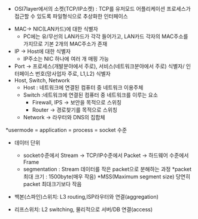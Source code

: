 * OSI7layer에서의 소켓(TCP/IP소켓) : TCP를 유저모드 어플리케이션 프로세스가 접근할 수 있도록 파일형식으로 추상화한 인터페이스

- MAC-> NIC(LAN카드)에 대한 식별자
    - PC에는 유/무선의 LAN카드가 각각 들어가고, LAN카드 각자의 MAC주소를 가지므로 기본 2개의 MAC주소가 존재
- IP -> Host에 대한 식별자
    - IP주소는 NIC 하나에 여러 개 매핑 가능
- Port -> 프로세스(개발분야에서 주로), 서비스(네트워크분야에서 주로) 식별자/ 인터페이스 번호(망사업자 주로, L1,L2) 식별자
- Host, Switch, Network
    - Host : 네트워크에 연결된 컴퓨터 중 네트워크 이용주체
    - Switch :네트워크에 연결된 컴퓨터 중 네트워크를 이루는 요소
        - Firewall, IPS -> 보안을 목적으로 스위칭
        - Router -> 경로찾기를 목적으로 스위칭
    - Network -> 라우터와 DNS의 집합체

*usermode = application = process = socket 수준
- 데이터 단위
    - socket수준에서 Stream -> TCP/IP수준에서 Packet -> 하드웨어 수준에서 Frame
    - segmentation : Stream 데이터를 작은 packet으로 분해하는 과정
    *packet 최대 크기 : 1500byte(매우 작음)
    *MSS(Maximum segment size) 당연히 packet 최대크기보다 작음

- 백본(스파인)스위치: L3 routing,ISP라우터와 연결(aggregation)
- 리프스위치: L2 switching, 물리적으로 서버/DB 연결(access)

